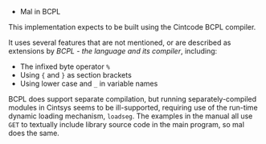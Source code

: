 * Mal in BCPL

This implementation expects to be built using the Cintcode BCPL compiler.

It uses several features that are not mentioned, or are
described as extensions by _BCPL - the language and its compiler_,
including:
 * The infixed byte operator `%`
 * Using `{` and `}` as section brackets
 * Using lower case and `_` in variable names

BCPL does support separate compilation, but running
separately-compiled modules in Cintsys seems to be ill-supported,
requiring use of the run-time dynamic loading mechanism, `loadseg`.
The examples in the manual all use `GET` to textually include library
source code in the main program, so mal does the same.
